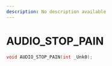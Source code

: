 ```yaml
---
description: No description available 
---
```


# AUDIO_STOP_PAIN

```cpp
void AUDIO_STOP_PAIN(int _Unk0);
```